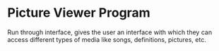 # Picture Viewer Program

Run through interface, gives the user an interface with which they can access different types of media like songs, definitions, pictures, etc.
